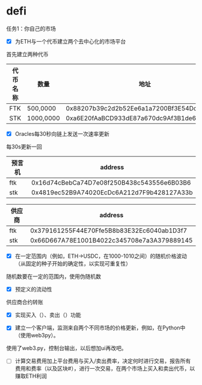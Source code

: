 # defi

任务1：你自己的市场
- [x] 为ETH与一个代币建立两个去中心化的市场平台

首先建立两种代币

| 代币名称 | 数量      | 地址                                       |
| -------- | --------- | ------------------------------------------ |
| FTK      | 500,0000  | 0x88207b39c2d2b52Ee6a1a7200Bf3E54Dcb6aD92E |
| STK      | 1000,0000 | 0xa6E20fAaBCD933dE87a670dc9Af3B1de674deB83 |

- [x] Oracles每30秒向链上发送一次速率更新

每30s更新一回

| 预言机 | address                                    |
| ------ | ------------------------------------------ |
| ftk    | 0x16d74cBebCa74D7e08f250B438c543556e6B03B6 |
| stk    | 0x4819ec52B9A74020EcDc6A212d7F9b428127A33b |

| 供应商 | address                                    |
| ------ | ------------------------------------------ |
| ftk    | 0x379161255F44E70Ffe5B8b83E32Ec6040ab1D3f7 |
| stk    | 0x66D667A78E1001B4022c345708e7a3A379889145 |

- [x] 在一定范围内（例如，ETH->USDC，在1000-1010之间）的随机价格波动（从固定的种子开始的确定性，以实现可重复性）

随机数要在一定的范围内，使用伪随机数

- [x] 预定义的流动性

供应商合约转账

- [x] 实现买入（）、卖出（）功能

- [x] 建立一个客户端，监测来自两个不同市场的价格更新，例如，在Python中（使用web3py）。

使用了web3.py，控制台输出，以后想加ui再改吧。



- [ ] 计算交易费用加上平台费用与买入/卖出费率，决定何时进行交易，报告所有费用和费率（以及区块#），进行一次交易，在两个市场上买入和卖出代币，以赚取ETH利润
